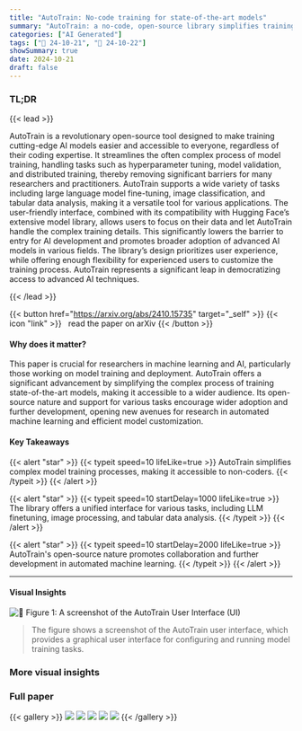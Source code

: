```yaml
---
title: "AutoTrain: No-code training for state-of-the-art models"
summary: "AutoTrain: a no-code, open-source library simplifies training state-of-the-art models for diverse tasks, democratizing access to advanced AI."
categories: ["AI Generated"]
tags: ["🔖 24-10-21", "🤗 24-10-22"]
showSummary: true
date: 2024-10-21
draft: false
---
```


### TL;DR


{{< lead >}}

AutoTrain is a revolutionary open-source tool designed to make training cutting-edge AI models easier and accessible to everyone, regardless of their coding expertise. It streamlines the often complex process of model training, handling tasks such as hyperparameter tuning, model validation, and distributed training, thereby removing significant barriers for many researchers and practitioners.  AutoTrain supports a wide variety of tasks including large language model fine-tuning, image classification, and tabular data analysis, making it a versatile tool for various applications.  The user-friendly interface, combined with its compatibility with Hugging Face’s extensive model library, allows users to focus on their data and let AutoTrain handle the complex training details. This significantly lowers the barrier to entry for AI development and promotes broader adoption of advanced AI models in various fields.  The library’s design prioritizes user experience, while offering enough flexibility for experienced users to customize the training process.  AutoTrain represents a significant leap in democratizing access to advanced AI techniques.

{{< /lead >}}


{{< button href="https://arxiv.org/abs/2410.15735" target="_self" >}}
{{< icon "link" >}} &nbsp; read the paper on arXiv
{{< /button >}}

#### Why does it matter?
This paper is crucial for researchers in machine learning and AI, particularly those working on model training and deployment. AutoTrain offers a significant advancement by simplifying the complex process of training state-of-the-art models, making it accessible to a wider audience. Its open-source nature and support for various tasks encourage wider adoption and further development, opening new avenues for research in automated machine learning and efficient model customization.
#### Key Takeaways

{{< alert "star" >}}
{{< typeit speed=10 lifeLike=true >}} AutoTrain simplifies complex model training processes, making it accessible to non-coders. {{< /typeit >}}
{{< /alert >}}

{{< alert "star" >}}
{{< typeit speed=10 startDelay=1000 lifeLike=true >}} The library offers a unified interface for various tasks, including LLM finetuning, image processing, and tabular data analysis. {{< /typeit >}}
{{< /alert >}}

{{< alert "star" >}}
{{< typeit speed=10 startDelay=2000 lifeLike=true >}} AutoTrain's open-source nature promotes collaboration and further development in automated machine learning. {{< /typeit >}}
{{< /alert >}}

------
#### Visual Insights



![](figures/figures_2_0.png "🔼 Figure 1: A screenshot of the AutoTrain User Interface (UI)")

> The figure shows a screenshot of the AutoTrain user interface, which provides a graphical user interface for configuring and running model training tasks.







### More visual insights




### Full paper

{{< gallery >}}
<img src="paper_images/1.png" class="grid-w50 md:grid-w33 xl:grid-w25" />
<img src="paper_images/2.png" class="grid-w50 md:grid-w33 xl:grid-w25" />
<img src="paper_images/3.png" class="grid-w50 md:grid-w33 xl:grid-w25" />
<img src="paper_images/4.png" class="grid-w50 md:grid-w33 xl:grid-w25" />
<img src="paper_images/5.png" class="grid-w50 md:grid-w33 xl:grid-w25" />
{{< /gallery >}}